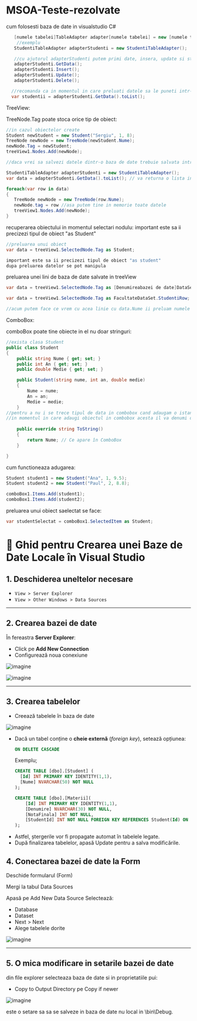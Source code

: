 # MSOA-Teste-rezolvate

cum folosesti baza de date in visualstudio C#
  ```C#
     [numele tabelei]TableAdapter adapter[numele tabelei] = new [numele tabelei]TableAdapter();
      //exemplu
     StudentiTableAdapter adapterStudenti = new StudentiTableAdapter();

     //cu ajutorul adapterStudenti putem primi date, insera, update si sterge
     adapterStudenti.GetData();
     adapterStudenti.Insert();
     adapterStudenti.Update();
     adapterStudenti.Delete();
  
    //recomanda ca in momentul in care preluati datele sa le puneti intr-o lista sa fie mult mia usor de manipulat
    var studentii = adapterStudenti.GetData().toList();
  
  ```
TreeView:

TreeNode.Tag poate stoca orice tip de obiect:
 ```C#
//in cazul obiectelor create
Student newStudent = new Student("Sergiu", 1, 8);
TreeNode newNode = new TreeNode(newStudent.Nume);  
newNode.Tag = newStudent;                          
treeView1.Nodes.Add(newNode);

//daca vrei sa salvezi datele dintr-o baza de date trebuie salvata intreaga linie in .tag

 StudentiTableAdapter adapterStudenti = new StudentiTableAdapter();
 var data = adapterStudenti.GetData().toList(); // va returna o lista intreaga cu toate linile
 
foreach(var row in data)
{
	TreeNode newNode = new TreeNode(row.Nume);
	newNode.tag = row //asa putem tine in memorie toate datele
	treeView1.Nodes.Add(newNode);
}
```

recuperarea obiectului in momentul selectari nodulu:
important este sa ii precizezi tipul de obiect "as Student"
 ```C#
//preluarea unui obiect
var data = treeView1.SelectedNode.Tag as Student;

important este sa ii precizezi tipul de obiect "as student"
dupa preluarea datelor se pot manipula
```

preluarea unei lini de baza de date salvate in treeView
 ```C#
var data = treeView1.SelectedNode.Tag as [Denumireabazei de date]DataSet.[Denumirea tabelului]Row;

var data = treeView1.SelectedNode.Tag as FacultateDataSet.StudentiRow; //pentru a spune explicit ce tip de data este

//acum putem face ce vrem cu acea linie cu data.Nume ii preluam numele din linie data.Id data.An etc 
```



ComboBox:

comboBox poate tine obiecte in el nu doar stringuri:
```C#
//exista clasa Student 
public class Student
{
    public string Nume { get; set; }
    public int An { get; set; }
    public double Medie { get; set; }

    public Student(string nume, int an, double medie)
    {
        Nume = nume;
        An = an;
        Medie = medie;
    }
//pentru a nu i se trece tipul de data in combobox cand adaugam o istanta a acestui obiect trebuie sa facem override  la ToString()
//in momentul in care adaugi obiectul in combobox acesta il va denumi dupa ce returneaza functia ToString()
   
    public override string ToString()
    {
        return Nume; // Ce apare în ComboBox
    }

}
```

cum functioneaza adugarea:
```C#
Student student1 = new Student("Ana", 1, 9.5);
Student student2 = new Student("Paul", 2, 8.8);

comboBox1.Items.Add(student1);
comboBox1.Items.Add(student2);
```
preluarea unui obiect saelectat se face: 
```C#
var studentSelectat = comboBox1.SelectedItem as Student;
```


# 📘 Ghid pentru Crearea unei Baze de Date Locale în Visual Studio

## 1. Deschiderea uneltelor necesare
- `View > Server Explorer`
- `View > Other Windows > Data Sources`

---

## 2. Crearea bazei de date
În fereastra **Server Explorer**:
- Click pe **Add New Connection**
- Configurează noua conexiune

![imagine](ImaginiReadMe/CreateDataBase.png) <!-- înlocuiește cu URL sau path către imagine -->

![imagine](ImaginiReadMe/ConfigurareDataBase.png)

---

## 3. Crearea tabelelor
- Creează tabelele în baza de date

![imagine](ImaginiReadMe/CreateTable.png)

- Dacă un tabel conține o **cheie externă** (*foreign key*), setează opțiunea:
  ```sql
  ON DELETE CASCADE
  ```
  Exemplu;
  ```sql
  CREATE TABLE [dbo].[Student] (
    [Id] INT PRIMARY KEY IDENTITY(1,1),
    [Nume] NVARCHAR(50) NOT NULL
  );
  
  CREATE TABLE [dbo].[Materii](
      [Id] INT PRIMARY KEY IDENTITY(1,1),
      [Denumire] NVARCHAR(30) NOT NULL,
      [NotaFinala] INT NOT NULL,
      [StudentId] INT NOT NULL FOREIGN KEY REFERENCES Student(Id) ON DELETE CASCADE
  );
  ```
- Astfel, ștergerile vor fi propagate automat în tabelele legate.
- După finalizarea tabelelor, apasă Update pentru a salva modificările.

## 4. Conectarea bazei de date la Form
Deschide formularul (Form)

Mergi la tabul Data Sources

Apasă pe Add New Data Source
Selectează:
- Database
- Dataset
- Next > Next
- Alege tabelele dorite

![imagine](ImaginiReadMe/SelectareTabele.png)

---
## 5. O mica modificare in setarile bazei de date
din file explorer selecteaza baza de date si in proprietatiile pui:
- Copy to Output Directory pe Copy if newer

![imagine](ImaginiReadMe/CopyIfNever.png)

este o setare sa sa se salveze in baza de date nu local in \bin\Debug.
